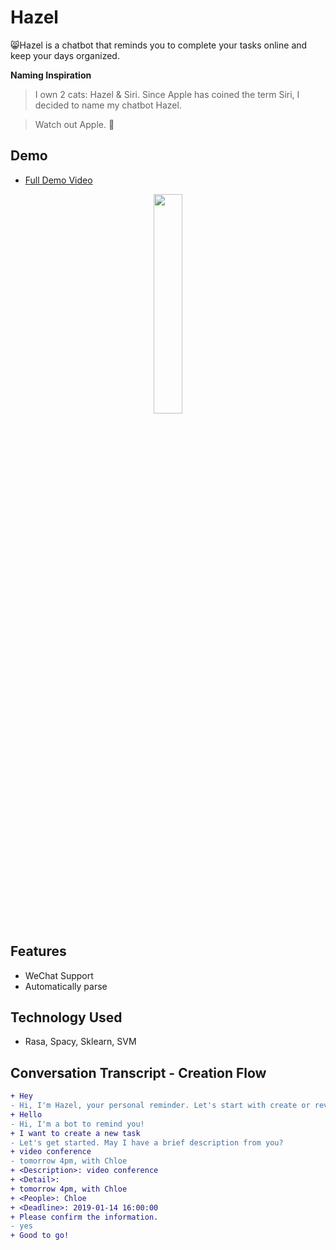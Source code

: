 # Hazel

:smile_cat:Hazel is a chatbot that reminds you to complete your tasks online and keep your days organized.

**Naming Inspiration**

> I own 2 cats: Hazel & Siri. Since Apple has coined the term Siri, I decided to name my chatbot Hazel.

> Watch out Apple. :apple:

## Demo

- [Full Demo Video](https://github.com/y276lin/hazel/blob/master/demo/demo.mp4?raw=true)

<div align="center" width="100%">
  <img align="center" src="https://github.com/y276lin/hazel/blob/master/demo/demo-3x.gif?raw=true" width="30%"/>
</div>


## Features

- WeChat Support
- Automatically parse

## Technology Used

- Rasa, Spacy, Sklearn, SVM

## Conversation Transcript - Creation Flow

```diff
+ Hey
- Hi, I'm Hazel, your personal reminder. Let's start with create or review your notes
+ Hello
- Hi, I'm a bot to remind you!
+ I want to create a new task
- Let's get started. May I have a brief description from you?
+ video conference
- tomorrow 4pm, with Chloe
+ <Description>: video conference
+ <Detail>:
+ tomorrow 4pm, with Chloe
+ <People>: Chloe
+ <Deadline>: 2019-01-14 16:00:00
+ Please confirm the information.
- yes
+ Good to go!
```


